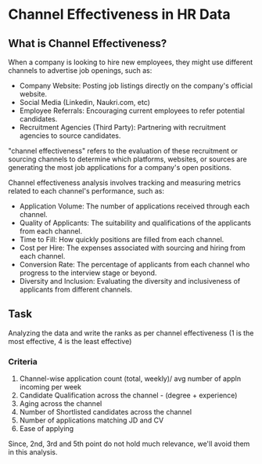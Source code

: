 # Channel Effectiveness in HR Data

## What is Channel Effectiveness?

When a company is looking to hire new employees, they might use different channels to advertise job openings, such as:

- Company Website: Posting job listings directly on the company's official website.
- Social Media (Linkedin, Naukri.com, etc)
- Employee Referrals: Encouraging current employees to refer potential candidates.
- Recruitment Agencies (Third Party): Partnering with recruitment agencies to source candidates.

"channel effectiveness" refers to the evaluation of these recruitment or sourcing channels to determine which platforms, websites, or sources are generating the most job applications for a company's open positions.

Channel effectiveness analysis involves tracking and measuring metrics related to each channel's performance, such as:

- Application Volume: The number of applications received through each channel.
- Quality of Applicants: The suitability and qualifications of the applicants from each channel.
- Time to Fill: How quickly positions are filled from each channel.
- Cost per Hire: The expenses associated with sourcing and hiring from each channel.
- Conversion Rate: The percentage of applicants from each channel who progress to the interview stage or beyond.
- Diversity and Inclusion: Evaluating the diversity and inclusiveness of applicants from different channels.

## Task

Analyzing the data and write the ranks as per channel effectiveness (1 is the most effective, 4 is the least effective)

### Criteria

1. Channel-wise application count (total, weekly)/ avg number of appln incoming per week
2. Candidate Qualification across the channel -  (degree + experience)
3. Aging across the channel
4. Number of Shortlisted candidates across the channel
5. Number of applications matching JD and CV
6. Ease of applying

Since, 2nd, 3rd and 5th point do not hold much relevance, we'll avoid them in this analysis.
